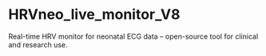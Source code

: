# HRVneo_live_monitor_V8
Real-time HRV monitor for neonatal ECG data – open-source tool for clinical and research use.
